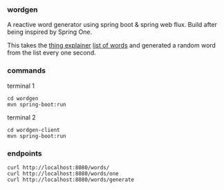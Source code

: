 ### wordgen

A reactive word generator using spring boot & spring web flux. Build after being inspired by Spring One.

This takes the [thing explainer](https://xkcd.com/thing-explainer/) [list of words]() and generated a random word from the list every one second.

### commands
terminal 1
```
cd wordgen
mvn spring-boot:run
```

terminal 2
```
cd wordgen-client
mvn spring-boot:run
```

### endpoints
```
curl http://localhost:8080/words/
curl http://localhost:8080/words/one
curl http://localhost:8080/words/generate
```
